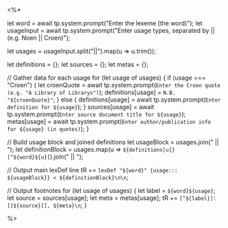 <%*

let word = await tp.system.prompt("Enter the lexeme (the word)");
let usageInput = await tp.system.prompt("Enter usage types, separated by || (e.g. Noen || Croen)");

let usages = usageInput.split("||").map(u => u.trim());

let definitions = {};
let sources = {};
let metas = {};

// Gather data for each usage
for (let usage of usages) {
  if (usage === "Croen") {
    let croenQuote = await tp.system.prompt(`Enter the Croen quote (e.g. "A Library of Librarys")`);
    definitions[usage] = `N.B. "${croenQuote}"`;
  } else {
    definitions[usage] = await tp.system.prompt(`Enter definition for ${usage}`);
  }
  sources[usage] = await tp.system.prompt(`Enter source document title for ${usage}`);
  metas[usage] = await tp.system.prompt(`Enter author/publication info for ${usage} (in quotes)`);
}

// Build usage block and joined definitions
let usageBlock = usages.join(" || ");
let definitionBlock = usages.map(u => `${definitions[u]}[^${word}${u}]`).join(" || ");

// Output main lexDef line
tR += `lexDef "${word}" {usage::: ${usageBlock}} < ${definitionBlock}\n\n`;

// Output footnotes
for (let usage of usages) {
  let label = `${word}${usage}`;
  let source = sources[usage];
  let meta = metas[usage];
  tR += `[^${label}]: [[${source}]], ${meta}\n`;
}

%>